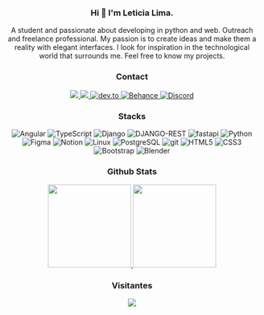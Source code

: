 
<div  align="center">

### Hi 👋 I'm Leticia Lima.

A student and passionate about developing in python and web. Outreach and freelance professional. My passion is to create ideas and make them a reality with elegant interfaces. I look for inspiration in the technological world that surrounds me. Feel free to know my projects.
<br>

### Contact

<p>  
  <a href="https://leticia.up.railway.app"target="_blank">
    <img src="https://img.shields.io/badge/Portfolio-00BB00?style=for-the-badge"/>
  </a> 
  <a href="https://www.youtube.com/channel/UCyPwE2HDDO_GCLzQHuXVH-g"target="_blank">
    <img src="https://img.shields.io/badge/YouTube-FF0000?style=for-the-badge&logo=youtube&logoColor=white"/>
  </a>
  <a href="https://dev.to/eticialima"target="_blank">
    <img alt="dev.to" src="https://img.shields.io/badge/dev.to-0A0A0A?style=for-the-badge&logo=devdotto&logoColor=white"/>
  </a>   
  <a href="https://www.behance.net/eticialima"target="_blank">
    <img alt="Behance" src="https://img.shields.io/badge/-Behance-blue?style=for-the-badge&logo=behance&logoColor=white"/>
  </a>
  <a href="https://www.instagram.com/eticialima/" target="_blank" >
    <img alt="Discord" src="https://img.shields.io/badge/Instagram-E4405F?style=for-the-badge&logo=instagram&logoColor=white"/>
  </a> 
</p>

### Stacks

<p> 
  <img alt="Angular" src="https://img.shields.io/badge/Angular-DD0031?style=for-the-badge&logo=angular&logoColor=white"/> 
  <img alt="TypeScript" src="https://img.shields.io/badge/TypeScript-007ACC?style=for-the-badge&logo=typescript&logoColor=white"/> 
  <img alt="Django" src="https://img.shields.io/badge/Django-092E20?style=for-the-badge&logo=django&logoColor=green"/>
  <img alt="DJANGO-REST" src="https://img.shields.io/badge/django%20rest-ff1709?style=for-the-badge&logo=django&logoColor=white"/> 
  <img alt="fastapi" src="https://img.shields.io/badge/fastapi-109989?style=for-the-badge&logo=FASTAPI&logoColor=white"/> 
  <img alt="Python" src="https://img.shields.io/badge/Python-FFD43B?style=for-the-badge&logo=python&logoColor=blue"/> 
  <img alt="Figma" src="https://img.shields.io/badge/Figma-F24E1E?style=for-the-badge&logo=figma&logoColor=white"/> 
  <img alt="Notion" src="https://img.shields.io/badge/Notion-000000?style=for-the-badge&logo=notion&logoColor=white"/> 
  <img alt="Linux" src="https://img.shields.io/badge/Linux-FCC624?style=for-the-badge&logo=linux&logoColor=black"/>  
  <img alt="PostgreSQL" src="https://img.shields.io/badge/PostgreSQL-316192?style=for-the-badge&logo=postgresql&logoColor=white"/>
  <img alt="git" src="https://img.shields.io/badge/Git-F05032?style=for-the-badge&logo=git&logoColor=white"/> 
  <img alt="HTML5" src="https://img.shields.io/badge/HTML5-E34F26?style=for-the-badge&logo=html5&logoColor=white"/>
  <img alt="CSS3" src="https://img.shields.io/badge/CSS3-1572B6?style=for-the-badge&logo=css3&logoColor=white"/>  
  <img alt="Bootstrap" src="https://img.shields.io/badge/Bootstrap-563D7C?style=for-the-badge&logo=bootstrap&logoColor=white"/>  
  <img alt="Blender" src="https://img.shields.io/badge/blender-%23F5792A.svg?style=for-the-badge&logo=blender&logoColor=white"/> 
</p> 

### Github Stats

<a href="#">
  <img src="https://github-readme-stats.vercel.app/api?username=eticialima&show_icons=true&count_private=true&theme=moltack" height="165">
  <img src="https://github-readme-stats.vercel.app/api/top-langs/?username=eticialima&layout=compact&theme=moltack&hide=css,html" height = "165"> 
</a>
   
### Visitantes 
![](https://visitor-badge.glitch.me/badge?page_id=eticialima)
<br>
</div>
